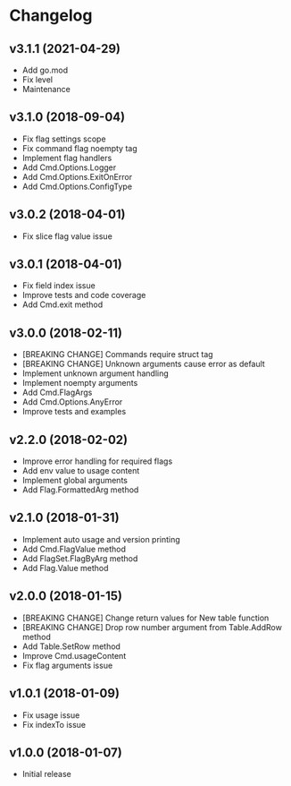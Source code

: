 # Changelog

## v3.1.1 (2021-04-29)

- Add go.mod
- Fix level
- Maintenance

## v3.1.0 (2018-09-04)

- Fix flag settings scope
- Fix command flag noempty tag
- Implement flag handlers
- Add Cmd.Options.Logger
- Add Cmd.Options.ExitOnError
- Add Cmd.Options.ConfigType

## v3.0.2 (2018-04-01)

- Fix slice flag value issue

## v3.0.1 (2018-04-01)

- Fix field index issue
- Improve tests and code coverage
- Add Cmd.exit method

## v3.0.0 (2018-02-11)

- [BREAKING CHANGE] Commands require struct tag
- [BREAKING CHANGE] Unknown arguments cause error as default
- Implement unknown argument handling
- Implement noempty arguments
- Add Cmd.FlagArgs
- Add Cmd.Options.AnyError
- Improve tests and examples

## v2.2.0 (2018-02-02)

- Improve error handling for required flags
- Add env value to usage content
- Implement global arguments
- Add Flag.FormattedArg method

## v2.1.0 (2018-01-31)

- Implement auto usage and version printing
- Add Cmd.FlagValue method
- Add FlagSet.FlagByArg method
- Add Flag.Value method

## v2.0.0 (2018-01-15)

- [BREAKING CHANGE] Change return values for New table function
- [BREAKING CHANGE] Drop row number argument from Table.AddRow method
- Add Table.SetRow method
- Improve Cmd.usageContent
- Fix flag arguments issue

## v1.0.1 (2018-01-09)

- Fix usage issue
- Fix indexTo issue

## v1.0.0 (2018-01-07)

- Initial release

